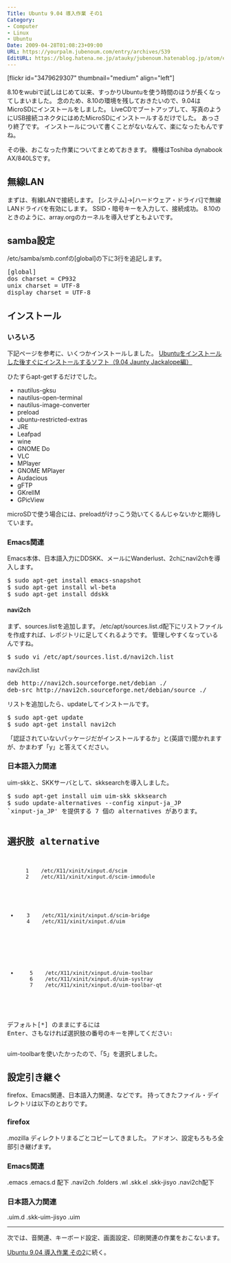 ```yaml
---
Title: Ubuntu 9.04 導入作業 その1
Category:
- Computer
- Linux
- Ubuntu
Date: 2009-04-28T01:08:23+09:00
URL: https://yourpalm.jubenoum.com/entry/archives/539
EditURL: https://blog.hatena.ne.jp/atauky/jubenoum.hatenablog.jp/atom/entry/6653458415120885476
---
```


[flickr id="3479629307" thumbnail="medium" align="left"]

8.10をwubiで試しはじめて以来、すっかりUbuntuを使う時間のほうが長くなってしまいました。
念のため、8.10の環境を残しておきたいので、9.04はMicroSDにインストールをしました。
LiveCDでブートアップして、写真のようにUSB接続コネクタにはめたMicroSDにインストールするだけでした。
あっさり終了です。
インストールについて書くことがないなんて、楽になったもんですね。

その後、おこなった作業についてまとめておきます。
機種はToshiba dynabook AX/840LSです。

<!--more-->

<h2>無線LAN</h2>
まずは、有線LANで接続します。
[システム]→[ハードウェア・ドライバ]で無線LANドライバを有効にします。
SSID・暗号キーを入力して、接続成功。
8.10のときのように、array.orgのカーネルを導入せずともよいです。

<h2>samba設定</h2>
/etc/samba/smb.confの[global]の下に3行を追記します。
<pre>[global]
dos charset = CP932
unix charset = UTF-8
display charset = UTF-8</pre>


<h2>インストール</h2>
<h3>いろいろ</h3>
下記ページを参考に、いくつかインストールしました。
<a href="http://www.k5.dion.ne.jp/~r-f/sicklylife/memo/ubuntu904/first_soft_install.html" title="Ubuntuをインストールした後すぐにインストールするソフト（9.04 Jaunty Jackalope編）">Ubuntuをインストールした後すぐにインストールするソフト（9.04 Jaunty Jackalope編）</a>

ひたすらapt-getするだけでした。
<ul>
	<li>nautilus-gksu</li>
	<li>nautilus-open-terminal</li>
	<li>nautilus-image-converter</li>
	<li>preload</li>
	<li>ubuntu-restricted-extras</li>
	<li>JRE</li>
	<li>Leafpad</li>
	<li>wine</li>
	<li>GNOME Do</li>
	<li>VLC</li>
	<li>MPlayer</li>
	<li>GNOME MPlayer</li>
	<li>Audacious</li>
	<li>gFTP</li>
	<li>GKrellM</li>
	<li>GPicView</li>
</ul>
microSDで使う場合には、preloadがけっこう効いてくるんじゃないかと期待しています。

<h3>Emacs関連</h3>
Emacs本体、日本語入力にDDSKK、メールにWanderlust、2chにnavi2chを導入します。
<pre>$ sudo apt-get install emacs-snapshot
$ sudo apt-get install wl-beta
$ sudo apt-get install ddskk</pre>
<h4>navi2ch</h4>
まず、sources.listを追加します。
/etc/apt/sources.list.d配下にリストファイルを作成すれば、レポジトリに足してくれるようです。
管理しやすくなっているんですね。

<pre>$ sudo vi /etc/apt/sources.list.d/navi2ch.list</pre>
navi2ch.list
<pre>deb http://navi2ch.sourceforge.net/debian ./
deb-src http://navi2ch.sourceforge.net/debian/source ./</pre>

リストを追加したら、updateしてインストールです。
<pre>$ sudo apt-get update
$ sudo apt-get install navi2ch</pre>

「認証されていないパッケージだがインストールするか」と(英語で)聞かれますが、かまわず「y」と答えてください。

<h3>日本語入力関連</h3>
uim-skkと、SKKサーバとして、skksearchを導入しました。
<pre>$ sudo apt-get install uim uim-skk skksearch
$ sudo update-alternatives --config xinput-ja_JP
`xinput-ja_JP' を提供する 7 個の alternatives があります。

  選択肢       alternative
-----------------------------------------------
          1    /etc/X11/xinit/xinput.d/scim
          2    /etc/X11/xinit/xinput.d/scim-immodule
 +        3    /etc/X11/xinit/xinput.d/scim-bridge
          4    /etc/X11/xinit/xinput.d/uim
*         5    /etc/X11/xinit/xinput.d/uim-toolbar
          6    /etc/X11/xinit/xinput.d/uim-systray
          7    /etc/X11/xinit/xinput.d/uim-toolbar-qt
デフォルト[*] のままにするには Enter、さもなければ選択肢の番号のキーを押してください: 
</pre>
uim-toolbarを使いたかったので、「5」を選択しました。

<h2>設定引き継ぐ</h2>
firefox、Emacs関連、日本語入力関連、などです。
持ってきたファイル・デイレクトリは以下のとおりです。
<h3>firefox</h3>
.mozilla ディレクトリまるごとコピーしてきました。
アドオン、設定もろもろ全部引き継げます。

<h3>Emacs関連</h3>
.emacs
.emacs.d 配下
.navi2ch
.folders
.wl
.skk.el
.skk-jisyo
.navi2ch配下

<h3>日本語入力関連</h3>
.uim.d
.skk-uim-jisyo
.uim
<hr />
次では、音関連、キーボード設定、画面設定、印刷関連の作業をおこないます。

<a href="http://yourpalm.jubenoum.com/2009/04/ubuntu-904-%e5%b0%8e%e5%85%a5%e4%bd%9c%e6%a5%ad-%e3%81%9d%e3%81%ae2/" title="Ubuntu 9.04 導入作業 その2 | 君のてのひらから">Ubuntu 9.04 導入作業 その2</a>に続く。
